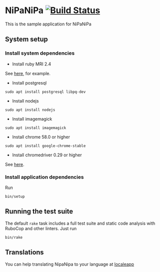 # NiPaNiPa [![Build Status][ci-badge]][ci-url]

This is the sample application for NiPaNiPa

[ci-badge]: https://circleci.com/gh/deivid-rodriguez/nipanipa.svg?style=svg
[ci-url]: https://circleci.com/gh/deivid-rodriguez/nipanipa

## System setup

### Install system dependencies

* Install ruby MRI 2.4

See [here](https://github.com/postmodern/ruby-install), for example.

* Install postgresql

```shell
sudo apt install postgresql libpq-dev
```

* Install nodejs

```shell
sudo apt install nodejs
```

* Install imagemagick

```shell
sudo apt install imagemagick
```

* Install chrome 58.0 or higher

```shell
sudo apt install google-chrome-stable
```

* Install chromedriver 0.29 or higher

See [here](https://sites.google.com/a/chromium.org/chromedriver/getting-started).

### Install application dependencies

Run

```shell
bin/setup
```

## Running the test suite

The default `rake` task includes a full test suite and static code analysis
with RuboCop and other linters. Just run

```
bin/rake
```

## Translations

You can help translating NipaNipa to your language at
[localeapp](https://www.localeapp.com/projects/7834)
